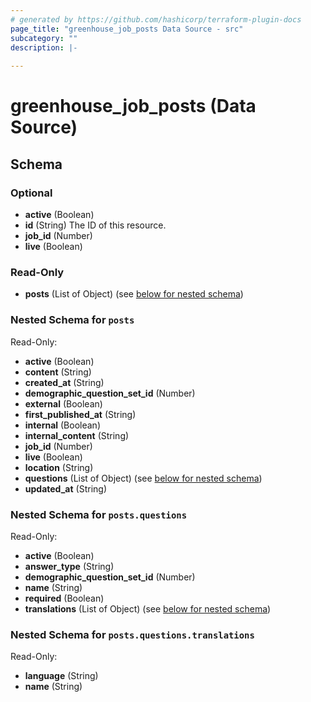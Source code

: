 ```yaml
---
# generated by https://github.com/hashicorp/terraform-plugin-docs
page_title: "greenhouse_job_posts Data Source - src"
subcategory: ""
description: |-
  
---
```


# greenhouse_job_posts (Data Source)





<!-- schema generated by tfplugindocs -->
## Schema

### Optional

- **active** (Boolean)
- **id** (String) The ID of this resource.
- **job_id** (Number)
- **live** (Boolean)

### Read-Only

- **posts** (List of Object) (see [below for nested schema](#nestedatt--posts))

<a id="nestedatt--posts"></a>
### Nested Schema for `posts`

Read-Only:

- **active** (Boolean)
- **content** (String)
- **created_at** (String)
- **demographic_question_set_id** (Number)
- **external** (Boolean)
- **first_published_at** (String)
- **internal** (Boolean)
- **internal_content** (String)
- **job_id** (Number)
- **live** (Boolean)
- **location** (String)
- **questions** (List of Object) (see [below for nested schema](#nestedobjatt--posts--questions))
- **updated_at** (String)

<a id="nestedobjatt--posts--questions"></a>
### Nested Schema for `posts.questions`

Read-Only:

- **active** (Boolean)
- **answer_type** (String)
- **demographic_question_set_id** (Number)
- **name** (String)
- **required** (Boolean)
- **translations** (List of Object) (see [below for nested schema](#nestedobjatt--posts--questions--translations))

<a id="nestedobjatt--posts--questions--translations"></a>
### Nested Schema for `posts.questions.translations`

Read-Only:

- **language** (String)
- **name** (String)


